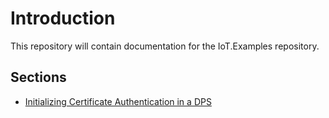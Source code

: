# Introduction

This repository will contain documentation for the IoT.Examples repository.

## Sections

- [Initializing Certificate Authentication in a DPS](CreateDPSCerts.md)

